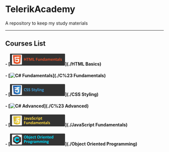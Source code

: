 # TelerikAcademy
A repository to keep my study materials

-----------------------
## Courses List

#### - [![HTML Fundamentals](./.resources/HTMLFundamentals_small.png)](./HTML Basics)
#### - [![C# Fundamentals](./.resources/C#Fundamentals_small.png)](./C%23 Fundamentals)
#### - [![CSS Styling](./.resources/CSSStyling_small.png)](./CSS Styling)
#### - [![C# Advanced](./.resources/C#Advanced_small.png)](./C%23 Advanced)
#### - [![JavaScript Fundamentals](./.resources/JavaScriptFundamentals_small.png)](./JavaScript Fundamentals)
#### - [![Object Oriented Programming](./.resources/ObjectOrientedProgramming_small.png)](./Object Oriented Programming)
